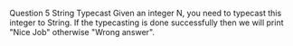 Question 5
String Typecast
Given an integer N, you need to typecast this integer to String. If the typecasting is done successfully then we will print "Nice Job" otherwise "Wrong answer".
